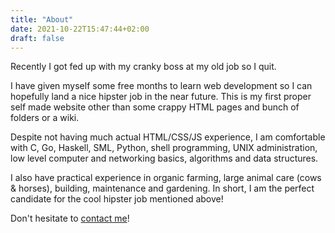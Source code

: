 ```yaml
---
title: "About"
date: 2021-10-22T15:47:44+02:00
draft: false
---
```


Recently I got fed up with my cranky boss at my old job so I quit.

I have given myself some free months to learn web development so I can
hopefully land a nice hipster job in the near future. This is my first proper
self made website other than some crappy HTML pages and bunch of folders or a
wiki. 

Despite not having much actual HTML/CSS/JS experience, I am comfortable with C,
Go, Haskell, SML, Python, shell programming, UNIX administration, low level
computer and networking basics, algorithms and data structures.

I also have practical experience in organic farming, large animal care (cows & horses),
building, maintenance and gardening. In short, I am the perfect candidate for the cool hipster job mentioned above!

Don't hesitate to [contact me](mailto:info@jurjen.dev)!
